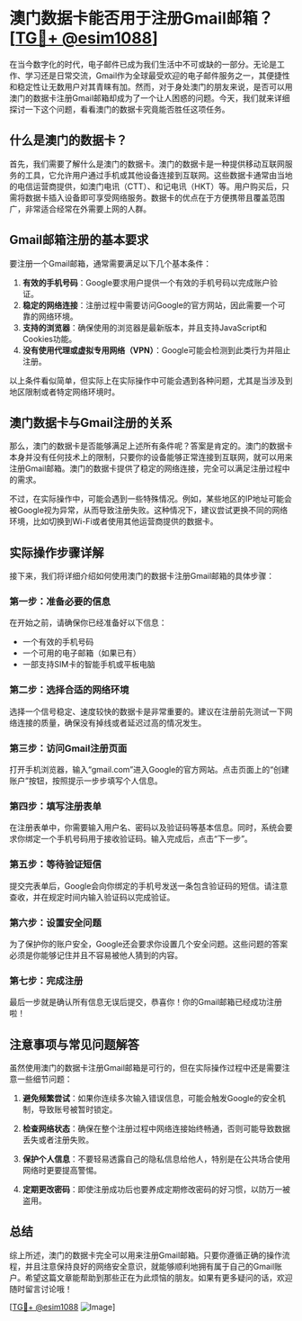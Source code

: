 # 澳门数据卡能否用于注册Gmail邮箱？[[TG💪+ @esim1088](https://t.me/s/esim1088)]

在当今数字化的时代，电子邮件已成为我们生活中不可或缺的一部分。无论是工作、学习还是日常交流，Gmail作为全球最受欢迎的电子邮件服务之一，其便捷性和稳定性让无数用户对其青睐有加。然而，对于身处澳门的朋友来说，是否可以用澳门的数据卡注册Gmail邮箱却成为了一个让人困惑的问题。今天，我们就来详细探讨一下这个问题，看看澳门的数据卡究竟能否胜任这项任务。

## 什么是澳门的数据卡？

首先，我们需要了解什么是澳门的数据卡。澳门的数据卡是一种提供移动互联网服务的工具，它允许用户通过手机或其他设备连接到互联网。这些数据卡通常由当地的电信运营商提供，如澳门电讯（CTT）、和记电讯（HKT）等。用户购买后，只需将数据卡插入设备即可享受网络服务。数据卡的优点在于方便携带且覆盖范围广，非常适合经常在外需要上网的人群。

## Gmail邮箱注册的基本要求

要注册一个Gmail邮箱，通常需要满足以下几个基本条件：

1. **有效的手机号码**：Google要求用户提供一个有效的手机号码以完成账户验证。
2. **稳定的网络连接**：注册过程中需要访问Google的官方网站，因此需要一个可靠的网络环境。
3. **支持的浏览器**：确保使用的浏览器是最新版本，并且支持JavaScript和Cookies功能。
4. **没有使用代理或虚拟专用网络（VPN）**：Google可能会检测到此类行为并阻止注册。

以上条件看似简单，但实际上在实际操作中可能会遇到各种问题，尤其是当涉及到地区限制或者特定网络环境时。

## 澳门数据卡与Gmail注册的关系

那么，澳门的数据卡是否能够满足上述所有条件呢？答案是肯定的。澳门的数据卡本身并没有任何技术上的限制，只要你的设备能够正常连接到互联网，就可以用来注册Gmail邮箱。澳门的数据卡提供了稳定的网络连接，完全可以满足注册过程中的需求。

不过，在实际操作中，可能会遇到一些特殊情况。例如，某些地区的IP地址可能会被Google视为异常，从而导致注册失败。这种情况下，建议尝试更换不同的网络环境，比如切换到Wi-Fi或者使用其他运营商提供的数据卡。

## 实际操作步骤详解

接下来，我们将详细介绍如何使用澳门的数据卡注册Gmail邮箱的具体步骤：

### 第一步：准备必要的信息

在开始之前，请确保你已经准备好以下信息：
- 一个有效的手机号码
- 一个可用的电子邮箱（如果已有）
- 一部支持SIM卡的智能手机或平板电脑

### 第二步：选择合适的网络环境

选择一个信号稳定、速度较快的数据卡是非常重要的。建议在注册前先测试一下网络连接的质量，确保没有掉线或者延迟过高的情况发生。

### 第三步：访问Gmail注册页面

打开手机浏览器，输入“gmail.com”进入Google的官方网站。点击页面上的“创建账户”按钮，按照提示一步步填写个人信息。

### 第四步：填写注册表单

在注册表单中，你需要输入用户名、密码以及验证码等基本信息。同时，系统会要求你绑定一个手机号码用于接收验证码。输入完成后，点击“下一步”。

### 第五步：等待验证短信

提交完表单后，Google会向你绑定的手机号发送一条包含验证码的短信。请注意查收，并在规定时间内输入验证码以完成验证。

### 第六步：设置安全问题

为了保护你的账户安全，Google还会要求你设置几个安全问题。这些问题的答案必须是你能够记住并且不容易被他人猜到的内容。

### 第七步：完成注册

最后一步就是确认所有信息无误后提交，恭喜你！你的Gmail邮箱已经成功注册啦！

## 注意事项与常见问题解答

虽然使用澳门的数据卡注册Gmail邮箱是可行的，但在实际操作过程中还是需要注意一些细节问题：

1. **避免频繁尝试**：如果你连续多次输入错误信息，可能会触发Google的安全机制，导致账号被暂时锁定。
   
2. **检查网络状态**：确保在整个注册过程中网络连接始终畅通，否则可能导致数据丢失或者注册失败。

3. **保护个人信息**：不要轻易透露自己的隐私信息给他人，特别是在公共场合使用网络时更要提高警惕。

4. **定期更改密码**：即使注册成功后也要养成定期修改密码的好习惯，以防万一被盗用。

## 总结

综上所述，澳门的数据卡完全可以用来注册Gmail邮箱。只要你遵循正确的操作流程，并且注意保持良好的网络安全意识，就能够顺利地拥有属于自己的Gmail账户。希望这篇文章能帮助到那些正在为此烦恼的朋友。如果有更多疑问的话，欢迎随时留言讨论哦！

[[TG💪+ @esim1088](https://t.me/s/esim1088) ![Image](https://i.postimg.cc/4NQfJmqS/Snipaste-2025-05-13-00-14-12.png)]